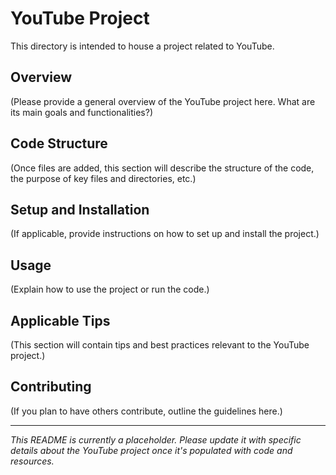 # YouTube Project

This directory is intended to house a project related to YouTube.

## Overview

(Please provide a general overview of the YouTube project here. What are its main goals and functionalities?)

## Code Structure

(Once files are added, this section will describe the structure of the code, the purpose of key files and directories, etc.)

## Setup and Installation

(If applicable, provide instructions on how to set up and install the project.)

## Usage

(Explain how to use the project or run the code.)

## Applicable Tips

(This section will contain tips and best practices relevant to the YouTube project.)

## Contributing

(If you plan to have others contribute, outline the guidelines here.)

---

*This README is currently a placeholder. Please update it with specific details about the YouTube project once it's populated with code and resources.*
